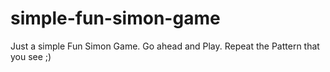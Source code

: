 # simple-fun-simon-game

Just a simple Fun Simon Game. Go ahead and Play. Repeat the Pattern that you see ;)

